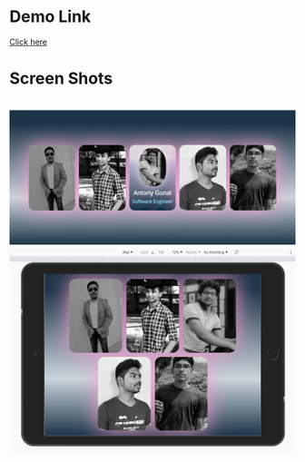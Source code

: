 <h1>Demo Link</h1>
<a href="https://gunalantony8124.github.io/my-team-profile-card/friends%20Profile%20card/index.html" target="_blank">Click here</a>
  
  <h1>Screen Shots<h1>
 <img src="friendsprofiless1.JPG">
  <img src="friendsprofiless2.JPG">

